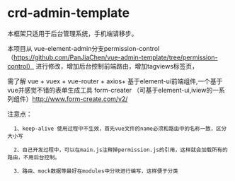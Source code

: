 # crd-admin-template

本框架只适用于后台管理系统，手机端请移步。

本项目从 vue-element-admin分支permission-control （https://github.com/PanJiaChen/vue-admin-template/tree/permission-control） 进行修改，增加后台控制前端路由，增加tagviews标签页，


需了解 vue + vuex + vue-router + axios+ 基于element-ui前端组件,一个基于vue并感觉不错的表单生成工具  form-creater （可基于element-ui,iview的一系列组件）http://www.form-create.com/v2/

注意点：

      1、keep-alive 使用过程中不生效，首先vue文件的name必须和路由中的名称一致，区分大小写
        
      2、自己开发过程中，可以在main.js注释掉permission.js的引用，这样就会加载所有的路由，不用后台控制。
        
      3、路由、mock数据等最好在modules中分块进行编写，这样便于分类
